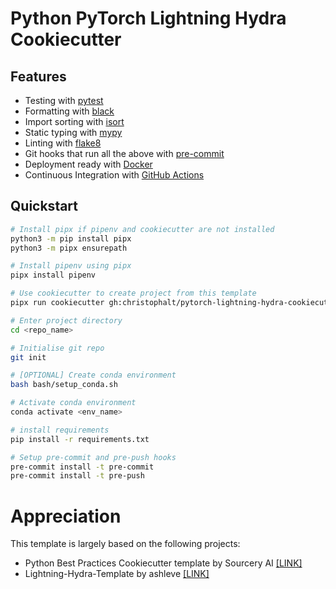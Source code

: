 # Python PyTorch Lightning Hydra Cookiecutter

## Features
- Testing with [pytest](https://docs.pytest.org/en/latest/)
- Formatting with [black](https://github.com/psf/black)
- Import sorting with [isort](https://github.com/timothycrosley/isort)
- Static typing with [mypy](http://mypy-lang.org/)
- Linting with [flake8](http://flake8.pycqa.org/en/latest/)
- Git hooks that run all the above with [pre-commit](https://pre-commit.com/)
- Deployment ready with [Docker](https://docker.com/)
- Continuous Integration with [GitHub Actions](https://github.com/features/actions)

## Quickstart
```sh
# Install pipx if pipenv and cookiecutter are not installed
python3 -m pip install pipx
python3 -m pipx ensurepath

# Install pipenv using pipx
pipx install pipenv

# Use cookiecutter to create project from this template
pipx run cookiecutter gh:christophalt/pytorch-lightning-hydra-cookiecutter

# Enter project directory
cd <repo_name>

# Initialise git repo
git init

# [OPTIONAL] Create conda environment
bash bash/setup_conda.sh

# Activate conda environment
conda activate <env_name>

# install requirements
pip install -r requirements.txt

# Setup pre-commit and pre-push hooks
pre-commit install -t pre-commit
pre-commit install -t pre-push
```

# Appreciation
This template is largely based on the following projects:
- Python Best Practices Cookiecutter template by Sourcery AI [[LINK]](https://github.com/sourcery-ai/python-best-practices-cookiecutter)
- Lightning-Hydra-Template by ashleve [[LINK]](https://github.com/ashleve/lightning-hydra-template)
